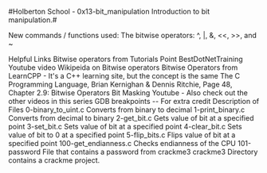 #Holberton School - 0x13-bit_manipulation Introduction to bit manipulation.#

New commands / functions used:
The bitwise operators: ^, |, &, <<, >>, and ~

Helpful Links
Bitwise operators from Tutorials Point
BestDotNetTraining Youtube video
Wikipeida on Bitwise operators
Bitwise Operators from LearnCPP - It's a C++ learning site, but the concept is the same
The C Programming Language, Brian Kernighan & Dennis Ritchie, Page 48, Chapter 2.9: Bitwise Operators
Bit Masking Youtube - Also check out the other videos in this series
GDB breakpoints -- For extra credit
Description of Files
0-binary_to_uint.c
Converts from binary to decimal
1-print_binary.c
Converts from decimal to binary
2-get_bit.c
Gets value of bit at a specified point
3-set_bit.c
Sets value of bit at a specified point
4-clear_bit.c
Sets value of bit to 0 at a specified point
5-flip_bits.c
Flips value of bit at a specified point
100-get_endianness.c
Checks endianness of the CPU
101-password
File that contains a password from crackme3
crackme3
Directory contains a crackme project.